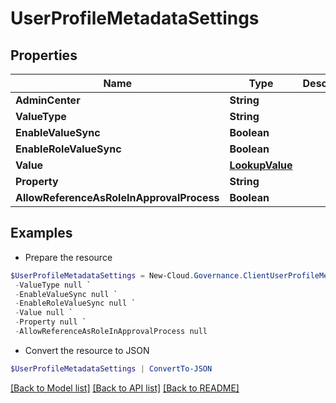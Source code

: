 # UserProfileMetadataSettings
## Properties

Name | Type | Description | Notes
------------ | ------------- | ------------- | -------------
**AdminCenter** | **String** |  | [optional] 
**ValueType** | **String** |  | [optional] 
**EnableValueSync** | **Boolean** |  | [optional] 
**EnableRoleValueSync** | **Boolean** |  | [optional] 
**Value** | [**LookupValue**](LookupValue.md) |  | [optional] 
**Property** | **String** |  | [optional] 
**AllowReferenceAsRoleInApprovalProcess** | **Boolean** |  | [optional] 

## Examples

- Prepare the resource
```powershell
$UserProfileMetadataSettings = New-Cloud.Governance.ClientUserProfileMetadataSettings  -AdminCenter null `
 -ValueType null `
 -EnableValueSync null `
 -EnableRoleValueSync null `
 -Value null `
 -Property null `
 -AllowReferenceAsRoleInApprovalProcess null
```

- Convert the resource to JSON
```powershell
$UserProfileMetadataSettings | ConvertTo-JSON
```

[[Back to Model list]](../README.md#documentation-for-models) [[Back to API list]](../README.md#documentation-for-api-endpoints) [[Back to README]](../README.md)

